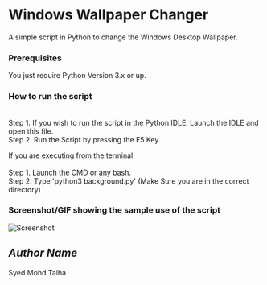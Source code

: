 # Windows Wallpaper Changer

A simple script in Python to change the Windows Desktop Wallpaper.

### Prerequisites
You just require Python Version 3.x or up.

### How to run the script
</br>
Step 1. If you wish to run the script in the Python IDLE, Launch the IDLE and open this file. </br>
Step 2. Run the Script by pressing the F5 Key.

If you are executing from the terminal:</br></br>
Step 1. Launch the CMD or any bash.</br>
Step 2. Type 'python3 background.py' (Make Sure you are in the correct directory)


### Screenshot/GIF showing the sample use of the script
<!--Remove the below lines and add yours -->
![Screenshot](https://github.com/symtalha14/Python_and_the_Web/blob/master/Scripts/Miscellaneous/Windows_Wallpaper_Changer/Screenshot%20(101).png?raw=true)

## *Author Name*
Syed Mohd Talha
